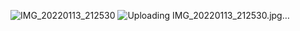 ![IMG_20220113_212530](https://github.com/ANONDO1250/Health_Care_Management_Online/assets/96665428/9ff47124-9587-4d05-8387-89d48959997d)
![Uploading IMG_20220113_212530.jpg…]()

